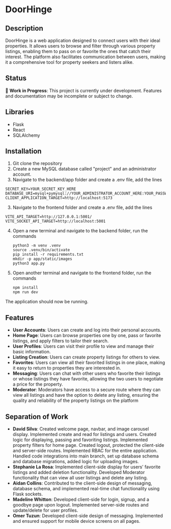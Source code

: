 # DoorHinge

## Description

DoorHinge is a web application designed to connect users with their ideal properties. It allows
users to browse and filter through various property listings, enabling them to pass on or
favorite the ones that catch their interest. The platform also facilitates communication between
users, making it a comprehensive tool for property seekers and listers alike.

## Status

🚧 **Work in Progress**: This project is currently under development. Features and documentation may be incomplete or subject to change.

## Libraries
- Flask
- React
- SQLAlchemy

## Installation
1. Git clone the repository
2. Create a new MySQL database called "project" and an administrator account.
3. Navigate to the backend/app folder and create a .env file, add the lines
```
SECRET_KEY=YOUR_SECRET_KEY_HERE
DATABASE_URI=mysql+pymysql://YOUR_ADMINISTRATOR_ACCOUNT_HERE:YOUR_PASSWORD_HERE@localhost/project
CLIENT_APPLICATION_TARGET=http://localhost:5173
```
3. Navigate to the frontend folder and create a .env file, add the lines
```
VITE_API_TARGET=http://127.0.0.1:5001/
VITE_SOCKET_API_TARGET=http://localhost:5001
```
4. Open a new terminal and navigate to the backend folder, run the commands
   ```
   python3 -m venv .venv
   source .venv/bin/activate
   pip install -r requirements.txt
   mkdir -p app/static/images
   python3 app.py
   ```
5. Open another terminal and navigate to the frontend folder, run the commands
   ```
   npm install
   npm run dev
   ```
The application should now be running.

## Features

- **User Accounts**: Users can create and log into their personal accounts.
- **Home Page**: Users can browse properties one by one, pass or favorite listings, and apply filters to tailor their search.
- **User Profiles**: Users can visit their profile to view and manage their basic information.
- **Listing Creation**: Users can create property listings for others to view.
- **Favorites**: Users can view all their favorited listings in one place, making it easy to return to properties they are interested in.
- **Messaging**: Users can chat with other users who favorite their listings or whose listings they have favorite, allowing the two users to negotiate a price for the property.
- **Moderator**: Moderators have access to a secure route where they can view all listings and have the option to delete any listing, ensuring the quality and reliability of the property listings on the platform

## Separation of Work
- **David Silva**:  Created welcome page, navbar, and image carousel display. Implemented create and read for listings and users. Created logic for displaying, passing and favoriting listings. Implemented property filters for home page. Created logout, protected the client-side and server-side routes. Implemented RBAC for the entire application. Handled code integrations into main branch, set up database schema and database migrations, added logic for uploading images.
- **Stephanie La Rosa**: Implemented client-side display for users’ favorite listings and added deletion functionality. Developed Moderator functionality that can view all user listings and delete any listing.
- **Aidan Collins**: Contributed to the client-side design of messaging, database schema, and implemented real-time chat functionality using Flask sockets.
- **Madeline Whitton**: Developed client-side for login, signup, and a goodbye page upon logout. Implemented server-side routes and update/delete for user profiles.
- **Omer Tuzun**: Developed client-side design of messaging. Implemented and ensured support for mobile device screens on all pages.
